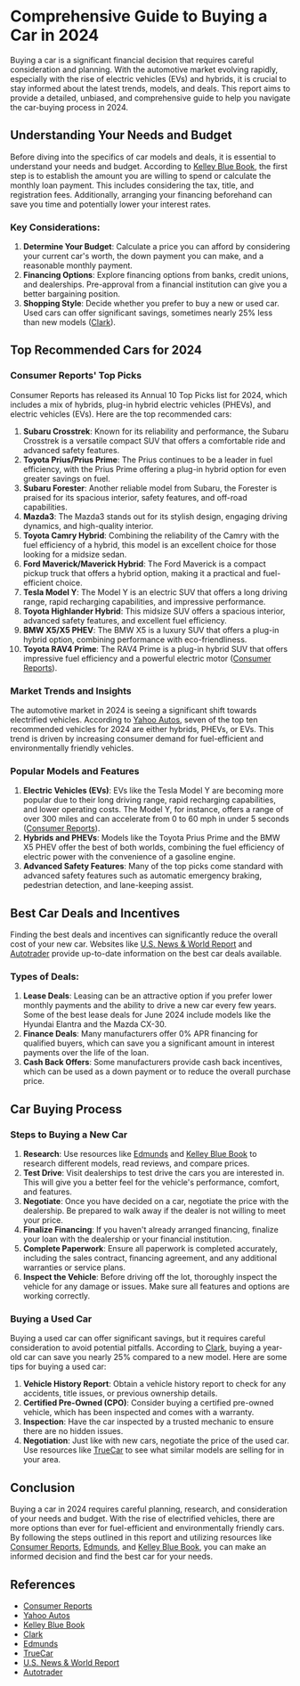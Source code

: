# Comprehensive Guide to Buying a Car in 2024

Buying a car is a significant financial decision that requires careful consideration and planning. With the automotive market evolving rapidly, especially with the rise of electric vehicles (EVs) and hybrids, it is crucial to stay informed about the latest trends, models, and deals. This report aims to provide a detailed, unbiased, and comprehensive guide to help you navigate the car-buying process in 2024.

## Understanding Your Needs and Budget

Before diving into the specifics of car models and deals, it is essential to understand your needs and budget. According to [Kelley Blue Book](https://www.kbb.com/car-advice/10-steps-to-buying-a-new-car/), the first step is to establish the amount you are willing to spend or calculate the monthly loan payment. This includes considering the tax, title, and registration fees. Additionally, arranging your financing beforehand can save you time and potentially lower your interest rates.

### Key Considerations:
1. **Determine Your Budget**: Calculate a price you can afford by considering your current car's worth, the down payment you can make, and a reasonable monthly payment.
2. **Financing Options**: Explore financing options from banks, credit unions, and dealerships. Pre-approval from a financial institution can give you a better bargaining position.
3. **Shopping Style**: Decide whether you prefer to buy a new or used car. Used cars can offer significant savings, sometimes nearly 25% less than new models ([Clark](https://clark.com/cars/best-cars-buy-used/)).

## Top Recommended Cars for 2024

### Consumer Reports' Top Picks

Consumer Reports has released its Annual 10 Top Picks list for 2024, which includes a mix of hybrids, plug-in hybrid electric vehicles (PHEVs), and electric vehicles (EVs). Here are the top recommended cars:

1. **Subaru Crosstrek**: Known for its reliability and performance, the Subaru Crosstrek is a versatile compact SUV that offers a comfortable ride and advanced safety features.
2. **Toyota Prius/Prius Prime**: The Prius continues to be a leader in fuel efficiency, with the Prius Prime offering a plug-in hybrid option for even greater savings on fuel.
3. **Subaru Forester**: Another reliable model from Subaru, the Forester is praised for its spacious interior, safety features, and off-road capabilities.
4. **Mazda3**: The Mazda3 stands out for its stylish design, engaging driving dynamics, and high-quality interior.
5. **Toyota Camry Hybrid**: Combining the reliability of the Camry with the fuel efficiency of a hybrid, this model is an excellent choice for those looking for a midsize sedan.
6. **Ford Maverick/Maverick Hybrid**: The Ford Maverick is a compact pickup truck that offers a hybrid option, making it a practical and fuel-efficient choice.
7. **Tesla Model Y**: The Model Y is an electric SUV that offers a long driving range, rapid recharging capabilities, and impressive performance.
8. **Toyota Highlander Hybrid**: This midsize SUV offers a spacious interior, advanced safety features, and excellent fuel efficiency.
9. **BMW X5/X5 PHEV**: The BMW X5 is a luxury SUV that offers a plug-in hybrid option, combining performance with eco-friendliness.
10. **Toyota RAV4 Prime**: The RAV4 Prime is a plug-in hybrid SUV that offers impressive fuel efficiency and a powerful electric motor ([Consumer Reports](https://www.consumerreports.org/cars/best-cars-of-the-year-10-top-picks-of-2024-a4675085257)).

### Market Trends and Insights

The automotive market in 2024 is seeing a significant shift towards electrified vehicles. According to [Yahoo Autos](https://autos.yahoo.com/top-10-recommended-cars-2024-150000110.html), seven of the top ten recommended vehicles for 2024 are either hybrids, PHEVs, or EVs. This trend is driven by increasing consumer demand for fuel-efficient and environmentally friendly vehicles.

### Popular Models and Features

1. **Electric Vehicles (EVs)**: EVs like the Tesla Model Y are becoming more popular due to their long driving range, rapid recharging capabilities, and lower operating costs. The Model Y, for instance, offers a range of over 300 miles and can accelerate from 0 to 60 mph in under 5 seconds ([Consumer Reports](https://www.consumerreports.org/cars/best-cars-of-the-year-10-top-picks-of-2024-a4675085257)).
2. **Hybrids and PHEVs**: Models like the Toyota Prius Prime and the BMW X5 PHEV offer the best of both worlds, combining the fuel efficiency of electric power with the convenience of a gasoline engine.
3. **Advanced Safety Features**: Many of the top picks come standard with advanced safety features such as automatic emergency braking, pedestrian detection, and lane-keeping assist.

## Best Car Deals and Incentives

Finding the best deals and incentives can significantly reduce the overall cost of your new car. Websites like [U.S. News & World Report](https://cars.usnews.com/cars-trucks/best-car-deals) and [Autotrader](https://www.autotrader.com/cars-for-sale/new-cars/2024/new-york-ny) provide up-to-date information on the best car deals available.

### Types of Deals:
1. **Lease Deals**: Leasing can be an attractive option if you prefer lower monthly payments and the ability to drive a new car every few years. Some of the best lease deals for June 2024 include models like the Hyundai Elantra and the Mazda CX-30.
2. **Finance Deals**: Many manufacturers offer 0% APR financing for qualified buyers, which can save you a significant amount in interest payments over the life of the loan.
3. **Cash Back Offers**: Some manufacturers provide cash back incentives, which can be used as a down payment or to reduce the overall purchase price.

## Car Buying Process

### Steps to Buying a New Car

1. **Research**: Use resources like [Edmunds](https://www.edmunds.com/new-car-ratings/) and [Kelley Blue Book](https://www.kbb.com/car-advice/10-steps-to-buying-a-new-car/) to research different models, read reviews, and compare prices.
2. **Test Drive**: Visit dealerships to test drive the cars you are interested in. This will give you a better feel for the vehicle's performance, comfort, and features.
3. **Negotiate**: Once you have decided on a car, negotiate the price with the dealership. Be prepared to walk away if the dealer is not willing to meet your price.
4. **Finalize Financing**: If you haven't already arranged financing, finalize your loan with the dealership or your financial institution.
5. **Complete Paperwork**: Ensure all paperwork is completed accurately, including the sales contract, financing agreement, and any additional warranties or service plans.
6. **Inspect the Vehicle**: Before driving off the lot, thoroughly inspect the vehicle for any damage or issues. Make sure all features and options are working correctly.

### Buying a Used Car

Buying a used car can offer significant savings, but it requires careful consideration to avoid potential pitfalls. According to [Clark](https://clark.com/cars/best-cars-buy-used/), buying a year-old car can save you nearly 25% compared to a new model. Here are some tips for buying a used car:

1. **Vehicle History Report**: Obtain a vehicle history report to check for any accidents, title issues, or previous ownership details.
2. **Certified Pre-Owned (CPO)**: Consider buying a certified pre-owned vehicle, which has been inspected and comes with a warranty.
3. **Inspection**: Have the car inspected by a trusted mechanic to ensure there are no hidden issues.
4. **Negotiation**: Just like with new cars, negotiate the price of the used car. Use resources like [TrueCar](https://www.truecar.com/) to see what similar models are selling for in your area.

## Conclusion

Buying a car in 2024 requires careful planning, research, and consideration of your needs and budget. With the rise of electrified vehicles, there are more options than ever for fuel-efficient and environmentally friendly cars. By following the steps outlined in this report and utilizing resources like [Consumer Reports](https://www.consumerreports.org/cars/best-cars-of-the-year-10-top-picks-of-2024-a4675085257), [Edmunds](https://www.edmunds.com/new-car-ratings/), and [Kelley Blue Book](https://www.kbb.com/car-advice/10-steps-to-buying-a-new-car/), you can make an informed decision and find the best car for your needs.

## References

- [Consumer Reports](https://www.consumerreports.org/cars/best-cars-of-the-year-10-top-picks-of-2024-a4675085257)
- [Yahoo Autos](https://autos.yahoo.com/top-10-recommended-cars-2024-150000110.html)
- [Kelley Blue Book](https://www.kbb.com/car-advice/10-steps-to-buying-a-new-car/)
- [Clark](https://clark.com/cars/best-cars-buy-used/)
- [Edmunds](https://www.edmunds.com/new-car-ratings/)
- [TrueCar](https://www.truecar.com/)
- [U.S. News & World Report](https://cars.usnews.com/cars-trucks/best-car-deals)
- [Autotrader](https://www.autotrader.com/cars-for-sale/new-cars/2024/new-york-ny)